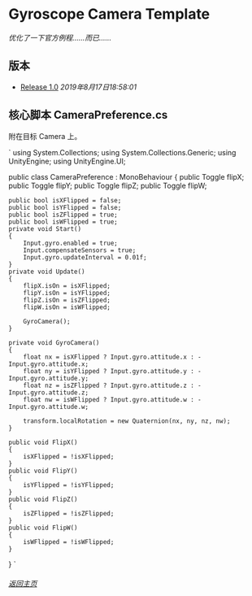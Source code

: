 # Gyroscope Camera Template

_优化了一下官方例程……而已……_

## 版本

- [Release 1.0]() _2019年8月17日18:58:01_

## 核心脚本 CameraPreference.cs 

附在目标 Camera 上。

`
using System.Collections;
using System.Collections.Generic;
using UnityEngine;
using UnityEngine.UI;

public class CameraPreference : MonoBehaviour
{
    public Toggle flipX;
    public Toggle flipY;
    public Toggle flipZ;
    public Toggle flipW;

    public bool isXFlipped = false;
    public bool isYFlipped = false;
    public bool isZFlipped = true;
    public bool isWFlipped = true;
    private void Start()
    {
        Input.gyro.enabled = true;
        Input.compensateSensors = true;
        Input.gyro.updateInterval = 0.01f;
    }
    private void Update()
    {
        flipX.isOn = isXFlipped;
        flipY.isOn = isYFlipped;
        flipZ.isOn = isZFlipped;
        flipW.isOn = isWFlipped;

        GyroCamera();
    }

    private void GyroCamera()
    {
        float nx = isXFlipped ? Input.gyro.attitude.x : -Input.gyro.attitude.x;
        float ny = isYFlipped ? Input.gyro.attitude.y : -Input.gyro.attitude.y;
        float nz = isZFlipped ? Input.gyro.attitude.z : -Input.gyro.attitude.z;
        float nw = isWFlipped ? Input.gyro.attitude.w : -Input.gyro.attitude.w;

        transform.localRotation = new Quaternion(nx, ny, nz, nw);
    }

    public void FlipX()
    {
        isXFlipped = !isXFlipped;
    }
    public void FlipY()
    {
        isYFlipped = !isYFlipped;
    }
    public void FlipZ()
    {
        isZFlipped = !isZFlipped;
    }
    public void FlipW()
    {
        isWFlipped = !isWFlipped;
    }
}
`

###### [返回主页](index.md)
